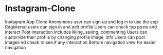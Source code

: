 # Instagram-Clone
Instagram App Clone
Anonymous user can sign up and log in to use the app
Registered users can sign in and edit profile
Users can check top posts and interact
Post interaction includes liking, saving, commenting
Users can customize their profile by changing profile image, info 
Users can post images nd check to see if any interaction
Bottom navigation view for easier navigation
 
